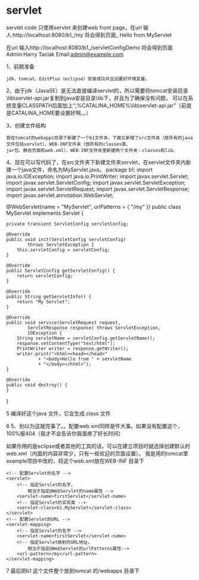 # servlet
servlet code
只使用servlet 来创建web front page，在url 输人:http://localhost:8080/b1_/my
将会得到页面_
Hello from MyServlet

在url 输入http://localhost:8080/b1_/servletConfigDemo
将会得到页面
Admin:Harry Taciak
Email:admin@example.com

1、前期准备

    jdk、tomcat、EditPlus（eclipse）安装成功并且设置好环境变量。

2、由于jdk（JavaSE）是无法直接编译servlet的，所以需要将tomcat安装目录\lib\servlet-api.jar复制到java安装目录\lib下，并且为了确保没有问题，
可以在系统变量CLASSPATH后面加上“;%CATALINA_HOME%\lib\servlet-api.jar”（前提是CATALINA_HOME要设置好啊。。）

3、创建文件结构

    我在tomcat的webapps目录下新建了一个b1文件夹，下面又新增了src文件夹（放所有的java文件包括servlet）、WEB-INF文件夹（放所有的classes类、
    jar包、静态页面和web.xml），WEB-INF文件夹里新建两个文件夹：classes和lib。

4、现在可以写代码了，在src文件夹下新建文件夹servlet，在servlet文件夹内新建一个java文件，命名为MyServlet.java。
package b1;
import java.io.IOException;
import java.io.PrintWriter;
import javax.servlet.Servlet;
import javax.servlet.ServletConfig;
import javax.servlet.ServletException;
import javax.servlet.ServletRequest;
import javax.servlet.ServletResponse;
import javax.servlet.annotation.WebServlet;

@WebServlet(name = "MyServlet", urlPatterns = { "/my" })
public class MyServlet implements Servlet {
    
    private transient ServletConfig servletConfig;

    @Override
    public void init(ServletConfig servletConfig)
            throws ServletException {
        this.servletConfig = servletConfig;
    }
    
    @Override
    public ServletConfig getServletConfig() {
        return servletConfig;
    }

    @Override
    public String getServletInfo() {
        return "My Servlet";
    }

    @Override
    public void service(ServletRequest request,
            ServletResponse response) throws ServletException,
            IOException {
        String servletName = servletConfig.getServletName();
        response.setContentType("text/html");
        PrintWriter writer = response.getWriter();
        writer.print("<html><head></head>"
                + "<body>Hello from " + servletName 
                + "</body></html>");
    }

    @Override
    public void destroy() {
    }    
}

5 编译好这个java 文件，它会生成.class 文件

6 5、别以为这就完事了。。配置web.xml同样是件大事。如果没有配置这个，100%报404（我才不会告诉你我蛋疼了好长时间）

如果你用的是eclipse或者其他的工具的话，可以在建立项目时就选择创建默认的web.xml（内面的内容非常少，只有一些欢迎的页面设置）。
我是用的tomcat里example项目中改的，将这个web.xml放在WEB-INF 目录下
<?xml version="1.0" encoding="GBK"?>
<web-app xmlns="http://xmlns.jcp.org/xml/ns/javaee"
	xmlns:xsi="http://www.w3.org/2001/XMLSchema-instance"
	xsi:schemaLocation="http://xmlns.jcp.org/xml/ns/javaee
	http://xmlns.jcp.org/xml/ns/javaee/web-app_3_1.xsd"
	version="3.1">

	<!-- 配置Servlet的名字 -->
	<servlet>
		<!-- 指定Servlet的名字，
			相当于指定@WebServlet的name属性 -->
		<servlet-name>firstServlet</servlet-name>
		<!-- 指定Servlet的实现类 -->
		<servlet-class>b1.MyServlet</servlet-class>
	</servlet>
	<!-- 配置Servlet的URL -->
	<servlet-mapping>
		<!-- 指定Servlet的名字 -->
		<servlet-name>firstServlet</servlet-name>
		<!-- 指定Servlet映射的URL地址，
			相当于指定@WebServlet的urlPatterns属性-->
		<url-pattern>/my</url-pattern>
	</servlet-mapping>

</web-app>

7 最后把b1 这个文件整个放到tomcat 的/webapps 目录下


